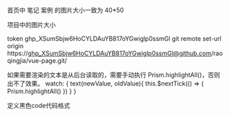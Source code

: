 
首页中 笔记 案例 的图片大小一致为 40*50

项目中的图片大小

token  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
git remote set-url origin https://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@github.com/raoqingjia/vue-page.git/




如果需要渲染的文本是从后台读取的，需要手动执行 Prism.highlightAll()，否则出不了效果。
watch: {
	text(newValue, oldValue){
		this.$nextTick(() => {
			Prism.highlightAll()
		})
	}
}



<p class="language-bg"> 定义黑色code代码格式

